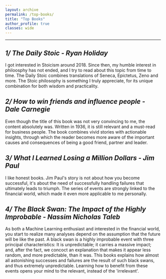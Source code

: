 ```yaml
---
layout: archive
permalink: /top-books/
title: "Top Books"
author_profile: true
classes: wide
---
```

****

## *1/ The Daily Stoic - Ryan Holiday*

I got interested in Stoicism around 2018. Since then, my humble interest in philoosphy has not ended, and I try to read about this topic from time to time. The Daily Stoic combines translations of Seneca, Epictetus, Zeno and more. The Stoic philosophy is something I truly appreciate, for its unique combination for both wisdom and practicality.


## *2/ How to win friends and influence people - Dale Carnegie*

Even though the title of this book was not very convincing to me, the content absolutely was. Written in 1936, it is still relevant and a must-read for business people. The book combines vivid stories with actionable insights, through which the reader becomes more aware of the important causes and consequences of being a good friend, partner and leader.


## *3/ What I Learned Losing a Million Dollars - Jim Paul*

I like honest books. Jim Paul's story is not about how you become successful, it's about the need of successfully handling failures that ultimately leads to triumph. The series of events are strongly linked to the financial world, which made it even more applicable to me personally.

## *4/ The Black Swan: The Impact of the Highly Improbable - Nassim Nicholas Taleb*

As both a Machine Learning enthusiast and interested in the financial world, you start to realize many analyses depend on the assumption that the future will be like the past. A black swan is a highly improbable event with three principal characteristics: It is unpredictable; it carries a massive impact; and, after the fact, we concoct an explanation that makes it appear less random, and more predictable, than it was. This books explains how almost all astonishing successes and failures are the result of such black swans, and thus extremely unpredictable. Learning how to benefit from these events opens your mind to the relevant, instead of the 'irrelevant'.

